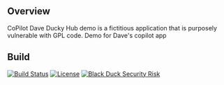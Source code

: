 ## Overview ##
CoPilot Dave Ducky Hub demo is a fictitious application that is purposely vulnerable with GPL code.  Demo for Dave's copilot app

## Build ##

[![Build Status](https://travis-ci.org/blackducksoftware/copilot-dave-ducky.svg?branch=master)](https://travis-ci.org/blackducksoftware/copilot-dave-ducky) [![License](https://img.shields.io/badge/License-Apache%202.0-blue.svg)](https://opensource.org/licenses/Apache-2.0) [![Black Duck Security Risk](https://copilot.blackducksoftware.com/github/repos/davemeurer/copilot-dave-ducky/branches/master/badge-risk.svg)](https://copilot.blackducksoftware.com/github/repos/davemeurer/copilot-dave-ducky/branches/master)
